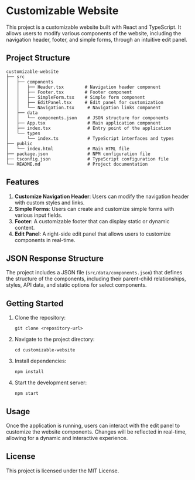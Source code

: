 # Customizable Website

This project is a customizable website built with React and TypeScript. It allows users to modify various components of the website, including the navigation header, footer, and simple forms, through an intuitive edit panel.

## Project Structure

```
customizable-website
├── src
│   ├── components
│   │   ├── Header.tsx        # Navigation header component
│   │   ├── Footer.tsx        # Footer component
│   │   ├── SimpleForm.tsx    # Simple form component
│   │   ├── EditPanel.tsx     # Edit panel for customization
│   │   └── Navigation.tsx     # Navigation links component
│   ├── data
│   │   └── components.json    # JSON structure for components
│   ├── App.tsx                # Main application component
│   ├── index.tsx              # Entry point of the application
│   └── types
│       └── index.ts           # TypeScript interfaces and types
├── public
│   └── index.html             # Main HTML file
├── package.json               # NPM configuration file
├── tsconfig.json              # TypeScript configuration file
└── README.md                  # Project documentation
```

## Features

1. **Customize Navigation Header**: Users can modify the navigation header with custom styles and links.
2. **Simple Forms**: Users can create and customize simple forms with various input fields.
3. **Footer**: A customizable footer that can display static or dynamic content.
4. **Edit Panel**: A right-side edit panel that allows users to customize components in real-time.

## JSON Response Structure

The project includes a JSON file (`src/data/components.json`) that defines the structure of the components, including their parent-child relationships, styles, API data, and static options for select components.

## Getting Started

1. Clone the repository:
   ```
   git clone <repository-url>
   ```
2. Navigate to the project directory:
   ```
   cd customizable-website
   ```
3. Install dependencies:
   ```
   npm install
   ```
4. Start the development server:
   ```
   npm start
   ```

## Usage

Once the application is running, users can interact with the edit panel to customize the website components. Changes will be reflected in real-time, allowing for a dynamic and interactive experience.

## License

This project is licensed under the MIT License.